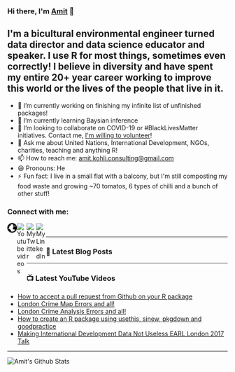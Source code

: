 ### Hi there, I'm [Amit](https://amitkohli.com/) 👋

## I'm a bicultural environmental engineer turned data director and data science educator and speaker. I use R for most things, sometimes even correctly! I believe in diversity and have spent my entire 20+ year career working to improve this world or the lives of the people that live in it.

- 🔭 I’m currently working on finishing my infinite list of unfinished packages!
- 🌱 I’m currently learning Baysian inference
- 👯 I’m looking to collaborate on COVID-19 or #BlackLivesMatter initiatives. Contact me, [I'm willing to volunteer](https://amitkohli.com/consulting)!
- 💬 Ask me about United Nations, International Development, NGOs, charities, teaching and anything R!
- 📫 How to reach me: amit.kohli.consulting@gmail.com
- 😄 Pronouns: He
- ⚡ Fun fact: I live in a small flat with a balcony, but I'm still composting my food waste and growing ~70 tomatos, 6 types of chilli and a bunch of other stuff!

### Connect with me:

[<img align="left" alt="My website" width="22px" src="https://raw.githubusercontent.com/iconic/open-iconic/master/svg/globe.svg" />][website]
[<img align="left" alt="Youtube videos" width="22px" src="https://cdn.jsdelivr.net/npm/simple-icons@v3/icons/youtube.svg" />][youtube]
[<img align="left" alt="My Twitter" width="22px" src="https://cdn.jsdelivr.net/npm/simple-icons@v3/icons/twitter.svg" />][twitter]
[<img align="left" alt="My LinkedIn" width="22px" src="https://cdn.jsdelivr.net/npm/simple-icons@v3/icons/linkedin.svg" />][linkedin]
<br />

---

### 📕 Latest Blog Posts
<!-- BLOG-POST-LIST:START -->
<!-- BLOG-POST-LIST:END -->

---

### 📺 Latest YouTube Videos
<!-- YOUTUBE:START -->
- [How to accept a pull request from Github on your R package](https://www.youtube.com/watch?v=xoeTOhjM8Pw)
- [London Crime Map   Errors and all!](https://www.youtube.com/watch?v=yK1_Ne34BE0)
- [London Crime Analysis   Errors and all!](https://www.youtube.com/watch?v=bgsr5EzdPmQ)
- [How to create an R package using usethis, sinew, pkgdown and goodpractice](https://www.youtube.com/watch?v=wf7YFIQnD-g)
- [Making International Development Data Not Useless   EARL London 2017 Talk](https://www.youtube.com/watch?v=fScQW_8tBlo)
<!-- YOUTUBE:END -->

---

<img align="left" alt="Amit's Github Stats" src="https://github-readme-stats.codestackr.vercel.app/api?username=datastrategist&show_icons=true&hide_border=true" />

[website]: https://amitkohli.com/consulting
[twitter]: https://twitter.com/vizmonkey
[youtube]: https://www.youtube.com/channel/UCtOLYc3TXNNDp2iTWCM8Wvw
[linkedin]: https://linkedin.com/in/akohli
